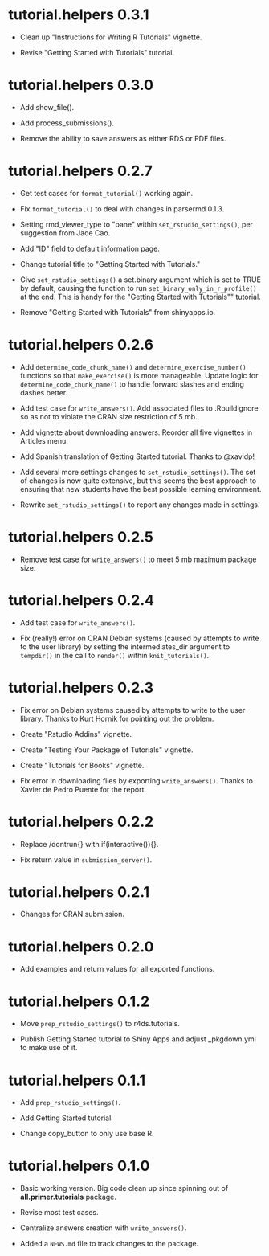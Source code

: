 # tutorial.helpers 0.3.1

* Clean up "Instructions for Writing R Tutorials" vignette.

* Revise "Getting Started with Tutorials" tutorial.

# tutorial.helpers 0.3.0

* Add show_file().

* Add process_submissions().

* Remove the ability to save answers as either RDS or PDF files.

# tutorial.helpers 0.2.7

* Get test cases for `format_tutorial()` working again.

* Fix `format_tutorial()` to deal with changes in parsermd 0.1.3.

* Setting rmd_viewer_type to "pane" within `set_rstudio_settings()`, per suggestion from Jade Cao. 

* Add "ID" field to default information page.

* Change tutorial title to "Getting Started with Tutorials."

* Give `set_rstudio_settings()` a set.binary argument which is set to TRUE by default, causing the function to run `set_binary_only_in_r_profile()` at the end. This is handy for the "Getting Started with Tutorials"" tutorial. 

* Remove "Getting Started with Tutorials" from shinyapps.io.

# tutorial.helpers 0.2.6

* Add `determine_code_chunk_name()` and `determine_exercise_number()` functions so that `make_exercise()` is more manageable. Update logic for `determine_code_chunk_name()` to handle forward slashes and ending dashes better.

* Add test case for `write_answers()`. Add associated files to .Rbuildignore so as not to violate the CRAN size restriction of 5 mb.

* Add vignette about downloading answers. Reorder all five vignettes in Articles menu.

* Add Spanish translation of Getting Started tutorial. Thanks to @xavidp!

* Add several more settings changes to `set_rstudio_settings()`. The set of changes is now quite extensive, but this seems the best approach to ensuring that new students have the best possible learning environment.

* Rewrite `set_rstudio_settings()` to report any changes made in settings.

# tutorial.helpers 0.2.5

* Remove test case for `write_answers()` to meet 5 mb maximum package size.

# tutorial.helpers 0.2.4

* Add test case for `write_answers()`.

* Fix (really!) error on CRAN Debian systems (caused by attempts to write to the user library) by setting the intermediates_dir argument to `tempdir()` in the call to `render()` within `knit_tutorials()`.

# tutorial.helpers 0.2.3

* Fix error on Debian systems caused by attempts to write to the user library. Thanks to Kurt Hornik for pointing out the problem.

* Create "Rstudio Addins" vignette.

* Create "Testing Your Package of Tutorials" vignette.

* Create "Tutorials for Books" vignette.

* Fix error in downloading files by exporting `write_answers()`. Thanks to Xavier de Pedro Puente for the report.

# tutorial.helpers 0.2.2

* Replace /dontrun{} with if(interactive()){}.

* Fix return value in `submission_server()`.

# tutorial.helpers 0.2.1

* Changes for CRAN submission.

# tutorial.helpers 0.2.0

* Add examples and return values for all exported functions.

# tutorial.helpers 0.1.2

* Move `prep_rstudio_settings()` to r4ds.tutorials.

* Publish Getting Started tutorial to Shiny Apps and adjust \_pkgdown.yml to make use of it.

# tutorial.helpers 0.1.1

* Add `prep_rstudio_settings()`.

* Add Getting Started tutorial.

* Change copy_button to only use base R.

# tutorial.helpers 0.1.0

* Basic working version. Big code clean up since spinning out of **all.primer.tutorials** package.

* Revise most test cases.

* Centralize answers creation with `write_answers()`.

* Added a `NEWS.md` file to track changes to the package.
